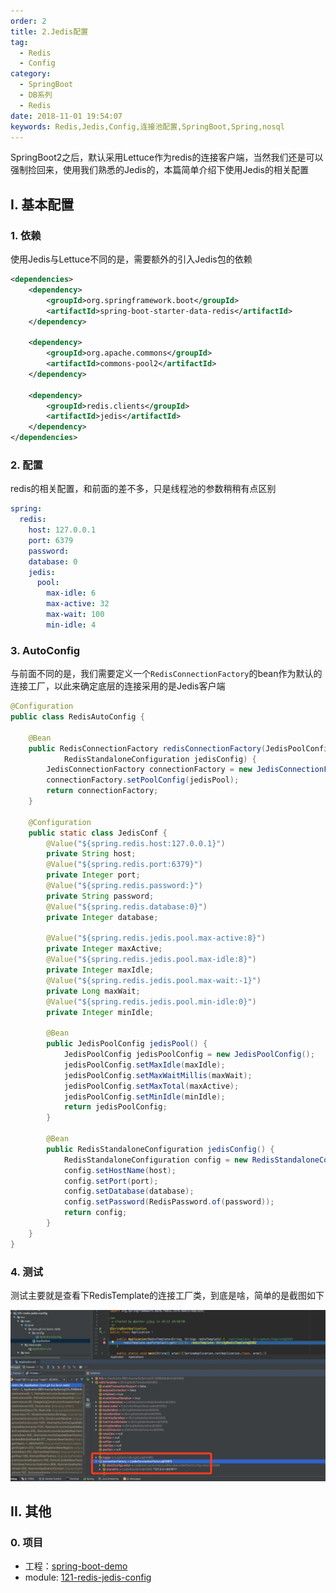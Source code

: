 ```yaml
---
order: 2
title: 2.Jedis配置
tag: 
  - Redis
  - Config
category: 
  - SpringBoot
  - DB系列
  - Redis
date: 2018-11-01 19:54:07
keywords: Redis,Jedis,Config,连接池配置,SpringBoot,Spring,nosql
---
```


SpringBoot2之后，默认采用Lettuce作为redis的连接客户端，当然我们还是可以强制捡回来，使用我们熟悉的Jedis的，本篇简单介绍下使用Jedis的相关配置

<!-- more -->

## I. 基本配置

### 1. 依赖

使用Jedis与Lettuce不同的是，需要额外的引入Jedis包的依赖

```xml
<dependencies>
    <dependency>
        <groupId>org.springframework.boot</groupId>
        <artifactId>spring-boot-starter-data-redis</artifactId>
    </dependency>

    <dependency>
        <groupId>org.apache.commons</groupId>
        <artifactId>commons-pool2</artifactId>
    </dependency>

    <dependency>
        <groupId>redis.clients</groupId>
        <artifactId>jedis</artifactId>
    </dependency>
</dependencies>
```

### 2. 配置

redis的相关配置，和前面的差不多，只是线程池的参数稍稍有点区别

```yml
spring:
  redis:
    host: 127.0.0.1
    port: 6379
    password:
    database: 0
    jedis:
      pool:
        max-idle: 6
        max-active: 32
        max-wait: 100
        min-idle: 4
```

### 3. AutoConfig

与前面不同的是，我们需要定义一个`RedisConnectionFactory`的bean作为默认的连接工厂，以此来确定底层的连接采用的是Jedis客户端

```java
@Configuration
public class RedisAutoConfig {

    @Bean
    public RedisConnectionFactory redisConnectionFactory(JedisPoolConfig jedisPool,
            RedisStandaloneConfiguration jedisConfig) {
        JedisConnectionFactory connectionFactory = new JedisConnectionFactory(jedisConfig);
        connectionFactory.setPoolConfig(jedisPool);
        return connectionFactory;
    }

    @Configuration
    public static class JedisConf {
        @Value("${spring.redis.host:127.0.0.1}")
        private String host;
        @Value("${spring.redis.port:6379}")
        private Integer port;
        @Value("${spring.redis.password:}")
        private String password;
        @Value("${spring.redis.database:0}")
        private Integer database;

        @Value("${spring.redis.jedis.pool.max-active:8}")
        private Integer maxActive;
        @Value("${spring.redis.jedis.pool.max-idle:8}")
        private Integer maxIdle;
        @Value("${spring.redis.jedis.pool.max-wait:-1}")
        private Long maxWait;
        @Value("${spring.redis.jedis.pool.min-idle:0}")
        private Integer minIdle;

        @Bean
        public JedisPoolConfig jedisPool() {
            JedisPoolConfig jedisPoolConfig = new JedisPoolConfig();
            jedisPoolConfig.setMaxIdle(maxIdle);
            jedisPoolConfig.setMaxWaitMillis(maxWait);
            jedisPoolConfig.setMaxTotal(maxActive);
            jedisPoolConfig.setMinIdle(minIdle);
            return jedisPoolConfig;
        }

        @Bean
        public RedisStandaloneConfiguration jedisConfig() {
            RedisStandaloneConfiguration config = new RedisStandaloneConfiguration();
            config.setHostName(host);
            config.setPort(port);
            config.setDatabase(database);
            config.setPassword(RedisPassword.of(password));
            return config;
        }
    }
}
```

### 4. 测试

测试主要就是查看下RedisTemplate的连接工厂类，到底是啥，简单的是截图如下

![testshow](/imgs/181101/00.jpg)


## II. 其他

### 0. 项目

- 工程：[spring-boot-demo](https://github.com/liuyueyi/spring-boot-demo)
- module: [121-redis-jedis-config](https://github.com/liuyueyi/spring-boot-demo/tree/master/spring-boot/121-redis-jedis-config)



